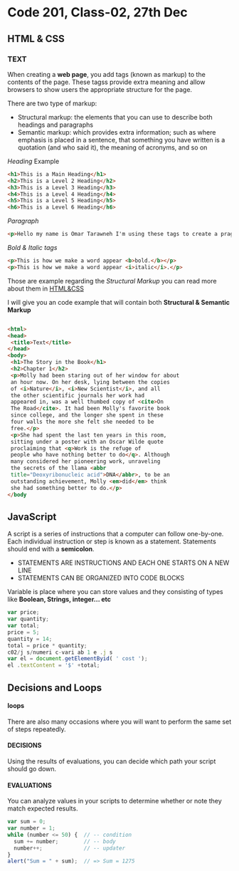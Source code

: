 # Code 201, Class-02, 27th Dec

## HTML & CSS

### TEXT

When creating a **web page**, you add tags
(known as markup) to the contents of the
page. These tagss provide extra meaning
and allow browsers to show users the
appropriate structure for the page.

There are two type of markup:

- Structural markup: the elements that you can use to
  describe both headings and paragraphs
- Semantic markup: which provides extra information; such
  as where emphasis is placed in a sentence, that something
  you have written is a quotation (and who said it), the
  meaning of acronyms, and so on

_*Heading*_ Example

```Html
<h1>This is a Main Heading</h1>
<h2>This is a Level 2 Heading</h2>
<h3>This is a Level 3 Heading</h3>
<h4>This is a Level 4 Heading</h4>
<h5>This is a Level 5 Heading</h5>
<h6>This is a Level 6 Heading</h6>
```

_*Paragraph*_

```Html
<p>Hello my name is Omar Tarawneh I'm using these tags to create a pragraph</p>
```

_*Bold & Italic tags*_

```html
<p>This is how we make a word appear <b>bold.</b></p>
<p>This is how we make a word appear <i>italic</i>.</p>
```

Those are example regarding the _Structural Markup_ you can read more about them in [HTML&CSS](https://wtf.tw/ref/duckett.pdf)

I will give you an code example that will contain both **Structural & Semantic Markup**

```HTML

<html>
<head>
 <title>Text</title>
</head>
<body>
 <h1>The Story in the Book</h1>
 <h2>Chapter 1</h2>
 <p>Molly had been staring out of her window for about
 an hour now. On her desk, lying between the copies
 of <i>Nature</i>, <i>New Scientist</i>, and all
 the other scientific journals her work had
 appeared in, was a well thumbed copy of <cite>On
 The Road</cite>. It had been Molly's favorite book
 since college, and the longer she spent in these
 four walls the more she felt she needed to be
 free.</p>
 <p>She had spent the last ten years in this room,
 sitting under a poster with an Oscar Wilde quote
 proclaiming that <q>Work is the refuge of
 people who have nothing better to do</q>. Although
 many considered her pioneering work, unraveling
 the secrets of the llama <abbr
 title="Deoxyribonucleic acid">DNA</abbr>, to be an
 outstanding achievement, Molly <em>did</em> think
 she had something better to do.</p>
</body
```

## JavaScript

A script is a series of instructions that a computer can follow one-by-one.
Each individual instruction or step is known as a statement.
Statements should end with a **semicolon**.

- STATEMENTS ARE INSTRUCTIONS AND
  EACH ONE STARTS ON A NEW LINE
- STATEMENTS CAN BE ORGANIZED
  INTO CODE BLOCKS

Variable is place where you can store values
and they consisting of types like **Boolean, Strings, integer... etc**

```JavaScript
var price;
var quantity;
var total;
price = 5;
quantity = 14;
total = price * quantity;
c02/j s/numeri c-vari ab 1 e .j s
var el = document.getElementByid( ' cost ');
el .textContent = '$' +total;
```

## Decisions and Loops

#### loops

There are also many
occasions where you will
want to perform the same
set of steps repeatedly.

#### DECISIONS

Using the results of
evaluations, you can
decide which path your
script should go down.

#### EVALUATIONS

You can analyze values in
your scripts to determine
whether or note they
match expected results.

```JavaScript
var sum = 0;
var number = 1;
while (number <= 50) {  // -- condition
  sum += number;        // -- body
  number++;             // -- updater
}
alert("Sum = " + sum);  // => Sum = 1275
```

